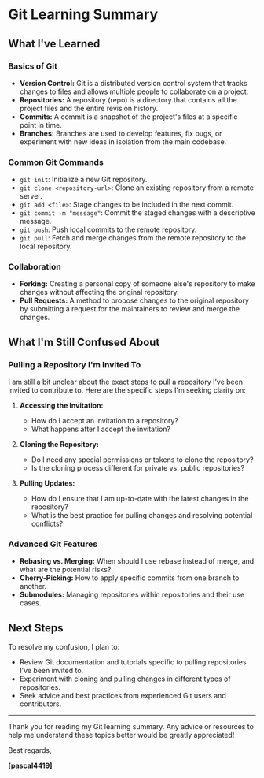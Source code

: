 # Git Learning Summary

## What I've Learned

### Basics of Git
- **Version Control:** Git is a distributed version control system that tracks changes to files and allows multiple people to collaborate on a project.
- **Repositories:** A repository (repo) is a directory that contains all the project files and the entire revision history.
- **Commits:** A commit is a snapshot of the project's files at a specific point in time.
- **Branches:** Branches are used to develop features, fix bugs, or experiment with new ideas in isolation from the main codebase.

### Common Git Commands
- `git init`: Initialize a new Git repository.
- `git clone <repository-url>`: Clone an existing repository from a remote server.
- `git add <file>`: Stage changes to be included in the next commit.
- `git commit -m "message"`: Commit the staged changes with a descriptive message.
- `git push`: Push local commits to the remote repository.
- `git pull`: Fetch and merge changes from the remote repository to the local repository.

### Collaboration
- **Forking:** Creating a personal copy of someone else's repository to make changes without affecting the original repository.
- **Pull Requests:** A method to propose changes to the original repository by submitting a request for the maintainers to review and merge the changes.

## What I'm Still Confused About

### Pulling a Repository I'm Invited To

I am still a bit unclear about the exact steps to pull a repository I’ve been invited to contribute to. Here are the specific steps I'm seeking clarity on:

1. **Accessing the Invitation:**
   - How do I accept an invitation to a repository?
   - What happens after I accept the invitation?

2. **Cloning the Repository:**
   - Do I need any special permissions or tokens to clone the repository?
   - Is the cloning process different for private vs. public repositories?

3. **Pulling Updates:**
   - How do I ensure that I am up-to-date with the latest changes in the repository?
   - What is the best practice for pulling changes and resolving potential conflicts?

### Advanced Git Features
- **Rebasing vs. Merging:** When should I use rebase instead of merge, and what are the potential risks?
- **Cherry-Picking:** How to apply specific commits from one branch to another.
- **Submodules:** Managing repositories within repositories and their use cases.

## Next Steps
To resolve my confusion, I plan to:
- Review Git documentation and tutorials specific to pulling repositories I’ve been invited to.
- Experiment with cloning and pulling changes in different types of repositories.
- Seek advice and best practices from experienced Git users and contributors.

---

Thank you for reading my Git learning summary. Any advice or resources to help me understand these topics better would be greatly appreciated!

Best regards,

**[pascal4419]**
